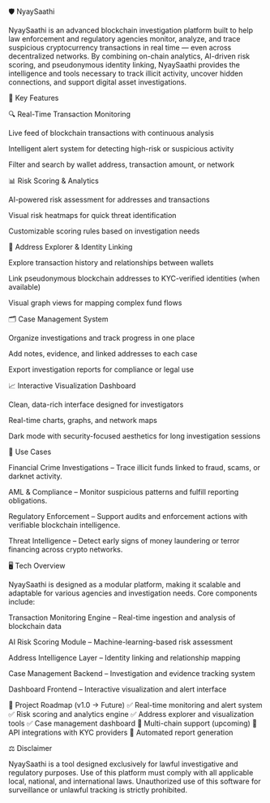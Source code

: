 🛡️ NyaySaathi

NyaySaathi is an advanced blockchain investigation platform built to help law enforcement and regulatory agencies monitor, analyze, and trace suspicious cryptocurrency transactions in real time — even across decentralized networks.
By combining on-chain analytics, AI-driven risk scoring, and pseudonymous identity linking, NyaySaathi provides the intelligence and tools necessary to track illicit activity, uncover hidden connections, and support digital asset investigations.

🚀 Key Features

🔍 Real-Time Transaction Monitoring

Live feed of blockchain transactions with continuous analysis

Intelligent alert system for detecting high-risk or suspicious activity

Filter and search by wallet address, transaction amount, or network

📊 Risk Scoring & Analytics

AI-powered risk assessment for addresses and transactions

Visual risk heatmaps for quick threat identification

Customizable scoring rules based on investigation needs

🧬 Address Explorer & Identity Linking

Explore transaction history and relationships between wallets

Link pseudonymous blockchain addresses to KYC-verified identities (when available)

Visual graph views for mapping complex fund flows

🗂️ Case Management System

Organize investigations and track progress in one place

Add notes, evidence, and linked addresses to each case

Export investigation reports for compliance or legal use

📈 Interactive Visualization Dashboard

Clean, data-rich interface designed for investigators

Real-time charts, graphs, and network maps

Dark mode with security-focused aesthetics for long investigation sessions

🧠 Use Cases

Financial Crime Investigations – Trace illicit funds linked to fraud, scams, or darknet activity.

AML & Compliance – Monitor suspicious patterns and fulfill reporting obligations.

Regulatory Enforcement – Support audits and enforcement actions with verifiable blockchain intelligence.

Threat Intelligence – Detect early signs of money laundering or terror financing across crypto networks.

🖥️ Tech Overview

NyaySaathi is designed as a modular platform, making it scalable and adaptable for various agencies and investigation needs.
Core components include:

Transaction Monitoring Engine – Real-time ingestion and analysis of blockchain data

AI Risk Scoring Module – Machine-learning-based risk assessment

Address Intelligence Layer – Identity linking and relationship mapping

Case Management Backend – Investigation and evidence tracking system

Dashboard Frontend – Interactive visualization and alert interface

📁 Project Roadmap (v1.0 → Future)
✅ Real-time monitoring and alert system
✅ Risk scoring and analytics engine
✅ Address explorer and visualization tools
✅ Case management dashboard
🔄 Multi-chain support (upcoming)
🔄 API integrations with KYC providers
🔄 Automated report generation

⚖️ Disclaimer

NyaySaathi is a tool designed exclusively for lawful investigative and regulatory purposes. Use of this platform must comply with all applicable local, national, and international laws. Unauthorized use of this software for surveillance or unlawful tracking is strictly prohibited.
